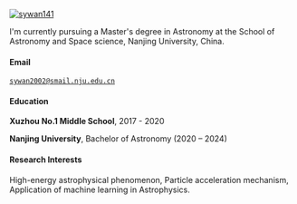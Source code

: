 [![sywan141](https://img.shields.io/badge/sywan141-github-blue?logo=github)](https://github.com/sywan141)

I'm currently pursuing a Master's degree in Astronomy at the School of Astronomy and Space science, Nanjing University, China.

#### Email
<code>sywan2002@smail.nju.edu.cn</code>

#### Education  
**Xuzhou No.1 Middle School**, 2017 - 2020

**Nanjing University**, Bachelor of Astronomy (2020 – 2024)  


#### Research Interests  
High-energy astrophysical phenomenon, Particle acceleration mechanism, Application of machine learning in Astrophysics.
